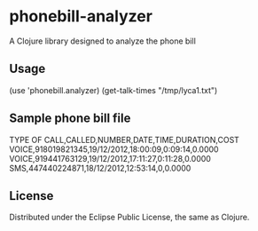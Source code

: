 # phonebill-analyzer

A Clojure library designed to analyze the phone bill

## Usage

(use 'phonebill.analyzer)
(get-talk-times "/tmp/lyca1.txt")

Sample phone bill file
----------------------
TYPE OF CALL,CALLED,NUMBER,DATE,TIME,DURATION,COST
VOICE,918019821345,19/12/2012,18:00:09,0:09:14,0.0000
VOICE,919441763129,19/12/2012,17:11:27,0:11:28,0.0000
SMS,447440224871,18/12/2012,12:53:14,0,0.0000

## License

Distributed under the Eclipse Public License, the same as Clojure.

